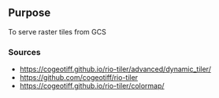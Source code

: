 ## Purpose
To serve raster tiles from GCS

### Sources
- https://cogeotiff.github.io/rio-tiler/advanced/dynamic_tiler/
- https://github.com/cogeotiff/rio-tiler
- https://cogeotiff.github.io/rio-tiler/colormap/
